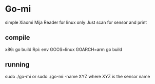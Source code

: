 # Go-mi

simple Xiaomi Mija Reader for linux only
Just scan for sensor and print

## compile

x86: go build
Rpi: env GOOS=linux GOARCH=arm go build

## running
sudo ./go-mi
or
sudo ./go-mi -name XYZ
    where XYZ is the sensor name

